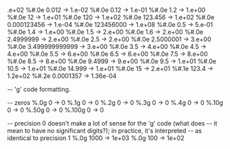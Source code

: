 .e+02
%#.0e 0.012 -> 1.e-02
%#.0e 0.12 -> 1.e-01
%#.0e 1.2 -> 1.e+00
%#.0e 12 -> 1.e+01
%#.0e 120 -> 1.e+02
%#.0e 123.456 -> 1.e+02
%#.0e 0.000123456 -> 1.e-04
%#.0e 123456000 -> 1.e+08
%#.0e 0.5 -> 5.e-01
%#.0e 1.4 -> 1.e+00
%#.0e 1.5 -> 2.e+00
%#.0e 1.6 -> 2.e+00
%#.0e 2.4999999 -> 2.e+00
%#.0e 2.5 -> 2.e+00
%#.0e 2.5000001 -> 3.e+00
%#.0e 3.499999999999 -> 3.e+00
%#.0e 3.5 -> 4.e+00
%#.0e 4.5 -> 4.e+00
%#.0e 5.5 -> 6.e+00
%#.0e 6.5 -> 6.e+00
%#.0e 7.5 -> 8.e+00
%#.0e 8.5 -> 8.e+00
%#.0e 9.4999 -> 9.e+00
%#.0e 9.5 -> 1.e+01
%#.0e 10.5 -> 1.e+01
%#.0e 14.999 -> 1.e+01
%#.0e 15 -> 2.e+01
%#.1e 123.4 -> 1.2e+02
%#.2e 0.0001357 -> 1.36e-04

-- 'g' code formatting.

-- zeros
%.0g 0 -> 0
%.1g 0 -> 0
%.2g 0 -> 0
%.3g 0 -> 0
%.4g 0 -> 0
%.10g 0 -> 0
%.50g 0 -> 0
%.100g 0 -> 0

-- precision 0 doesn't make a lot of sense for the 'g' code (what does
-- it mean to have no significant digits?); in practice, it's interpreted
-- as identical to precision 1
%.0g 1000 -> 1e+03
%.0g 100 -> 1e+02
